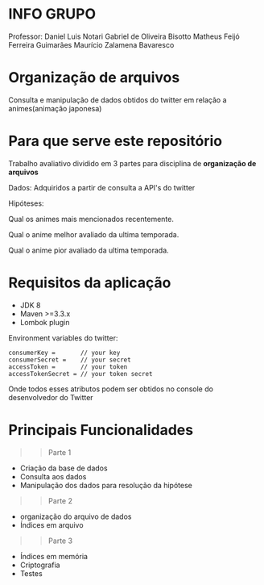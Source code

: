 # INFO GRUPO
Professor: Daniel Luis Notari
Gabriel de Oliveira Bisotto
Matheus Feijó Ferreira Guimarães
Maurício Zalamena Bavaresco

# Organização de arquivos

Consulta e manipulação de dados obtidos do twitter em relação a animes(animação japonesa)

# Para que serve este repositório

Trabalho avaliativo dividido em 3 partes para disciplina de **organização de arquivos**<br/>
<p>Dados: Adquiridos a partir de consulta a API's do twitter<br/></p>
<p>Hipóteses: </p>
</p>    Qual os animes mais mencionados recentemente. <br/></p>
</p>    Qual o anime melhor avaliado da ultima temporada. <br/></p>
</p>    Qual o anime pior avaliado da ultima temporada. <br/></p>


# Requisitos da aplicação

- JDK 8
- Maven >=3.3.x
- Lombok plugin

Environment variables do twitter:

    consumerKey =       // your key
    consumerSecret =    // your secret
    accessToken =       // your token
    accessTokenSecret = // your token secret

Onde todos esses atributos podem ser obtidos no console do desenvolvedor do Twitter
 
# Principais Funcionalidades

>>Parte 1
- Criação da base de dados
- Consulta aos dados
- Manipulação dos dados para resolução da hipótese

>>Parte 2
- organização do arquivo de dados
- Índices em arquivo

>>Parte 3
- Índices em memória
- Criptografia
- Testes
